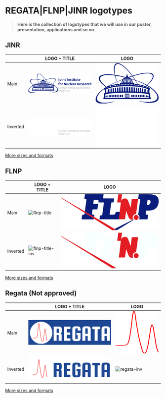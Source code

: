# REGATA|FLNP|JINR logotypes

> **Here is the collection of logotypes that we will use in our poster, presentation, applications and so on.**

## JINR

|          | LOGO + TITLE                                                       | LOGO                                             |
| -------- | ------------------------------------------------------------------ | ------------------------------------------------ |
| Main     | ![jinr-title](jinr/logo_title/jinr_logo_title_0.2.png)             | ![jinr](jinr/logo/jinr_logo_0.2.png)             |
| Inverted | ![jinr-title-inv](jinr/logo_title_inv/jinr_logo_title_inv_0.2.png) | ![jinr-inv](jinr/logo_inv/jinr_logo_inv_0.2.png) |

[More sizes and formats](https://github.com/regata-jinr/logos/tree/master/jinr)

## FLNP

|          | LOGO + TITLE        | LOGO                                             |
| -------- | ------------------- | ------------------------------------------------ |
| Main     | ![flnp-title]()     | ![flnp](flnp/logo/flnp_logo_0.2.png)             |
| Inverted | ![flnp-title-inv]() | ![flnp-inv](flnp/logo_inv/flnp_logo_inv_0.2.png) |

[More sizes and formats](https://github.com/regata-jinr/logos/tree/master/flnp)

## Regata (Not approved)

|          | LOGO + TITLE                                                             | LOGO                                       |
| -------- | ------------------------------------------------------------------------ | ------------------------------------------ |
| Main     | ![regata-title](regata/logo_title/regata_logo_title_0.2.png)             | ![regata](regata/logo/regata_logo_0.2.png) |
| Inverted | ![regata-title-inv](regata/logo_title_inv/regata_logo_title_inv_0.2.png) | ![regata-inv]()                            |

[More sizes and formats](https://github.com/regata-jinr/logos/tree/master/regata)
